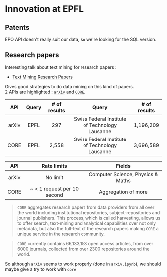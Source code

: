 # Innovation at EPFL 



## Patents

EPO API doesn't really suit our data, so we're looking for the SQL version.

## Research papers

Interesting talk about text mining for research papers : 

- [Text Mining Research Papers](http://www.uksg.org/sites/uksg.org/files/Text-Mining-Research-Papers.pptx.pdf)

Gives good strategies to do data mining on this kind of papers.  
2 APIs are highlighted : [`arXiv`](https://arxiv.org/help/bulk_data) and [`CORE`](https://core.ac.uk/).  

|API|Query|# of results|Query|# of results|
|:-:|:-:|:-:|:-:|:-:|
|arXiv|EPFL|297|Swiss Federal Institute of Technology Lausanne|1,196,209
|CORE|EPFL| 2,558|Swiss Federal Institute of Technology Lausanne| 3,696,589

|API|Rate limits|Fields|
|:-:|:-:|:-:|
|arXiv|No limit|Computer Science, Physics & Maths
|CORE|~ < 1 request per  10 second| Aggregation of more

> `CORE` aggregates research papers from data providers from all over the world including institutional repositories, subject-repositories and journal publishers. This process, which is called harvesting, allows us to offer search, text-mining and analytical capabilities over not only metadata, but also the full-text of the research papers making `CORE` a unique service in the research community.

> `CORE` currently contains 66,133,153 open access articles, from over 6000 journals, collected from over 2300 repositories around the world.

So although `arXiv` seems to work properly (done in `arxiv.ipynb`), we should maybe give a try to work with `core` 
